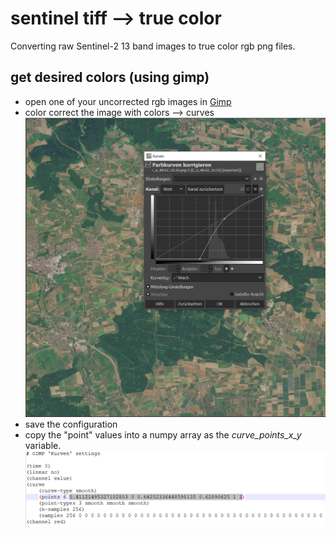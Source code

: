 # sentinel tiff --> true color
Converting raw Sentinel-2 13 band images to true color rgb png files.

## get desired colors (using gimp)

- open one of your uncorrected rgb images in [Gimp](https://www.gimp.org/)
- color correct the image with colors --> curves
![visualisation_0](readme/curve_values_gimp_0.PNG)
- save the configuration
- copy the "point" values into a numpy array as the *curve_points_x_y* variable.
![visualisation_0](readme/curve_values_gimp_1.PNG)
